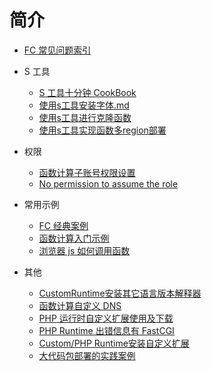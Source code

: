 # 简介

- [FC 常见问题索引](https://help.aliyun.com/document_detail/56102.html)

- S 工具
  - [S 工具十分钟 CookBook](./docs/s_fc_cookbook/readme.md)
  - [使用s工具安装字体.md](./docs/使用s工具安装字体.md)
  - [使用s工具进行克隆函数](./docs/使用s工具进行克隆函数.md)
  - [使用s工具实现函数多region部署](./docs/使用s工具实现函数多region部署.md)

- 权限
  - [函数计算子账号权限设置](./docs/子账号权限.md)
  - [No permission to assume the role](./docs/service_role.md)

- 常用示例
  - [FC 经典案例](./docs/FC经典案例.md)
  - [函数计算入门示例](./docs/函数计算入门示例.md)
  - [浏览器 js 如何调用函数](./docs/fc-js.md)

- 其他
  - [CustomRuntime安装其它语言版本解释器](./docs/CustomRuntime安装其它语言版本解释器.md)
  - [函数计算自定义 DNS](./docs/函数计算自定义DNS.md)
  - [PHP 运行时自定义扩展使用及下载](./docs/php运行时自定义扩展使用及下载.md)
  - [PHP Runtime 出错信息有 FastCGI](./docs/php-fastcgi.md)
  - [Custom/PHP Runtime安装自定义扩展](./docs/CustomRuntime、phpRuntime安装自定义扩展.md)
  - [大代码包部署的实践案例](./docs/大代码包部署的实践案例.md)